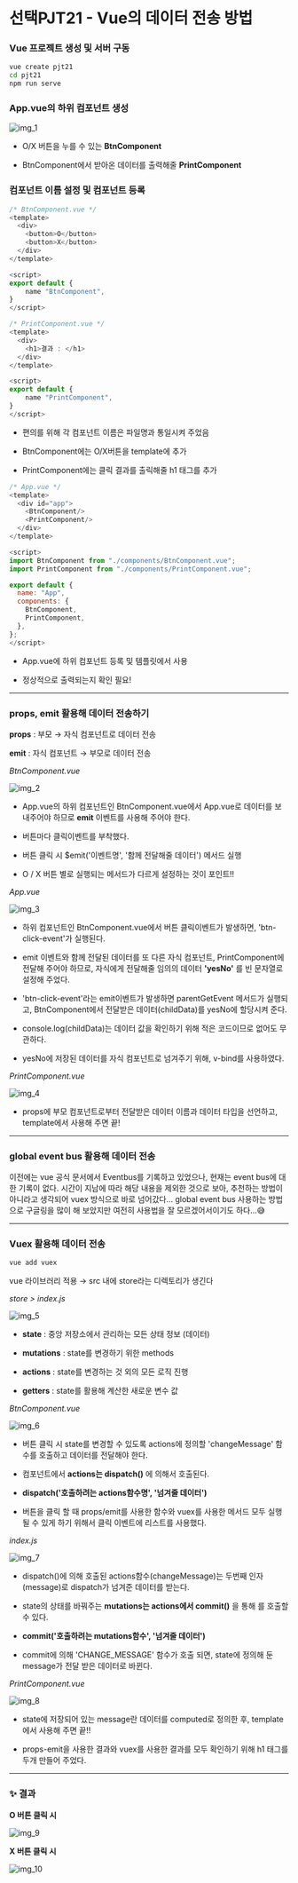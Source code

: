 # 선택PJT21 - Vue의 데이터 전송 방법

### Vue 프로젝트 생성 및 서버 구동

```bash
vue create pjt21
cd pjt21
npm run serve
```

### App.vue의 하위 컴포넌트 생성

![img_1](./pjt21_1.PNG)

* O/X 버튼을 누를 수 있는 **BtnComponent**

* BtnComponent에서 받아온 데이터를 출력해줄 **PrintComponent**

### 컴포넌트 이름 설정 및 컴포넌트 등록

```javascript
/* BtnComponent.vue */
<template>
  <div>
    <button>O</button>
    <button>X</button>
  </div>
</template>

<script>
export default {
    name "BtnComponent",
}
</script>
```

```javascript
/* PrintComponent.vue */
<template>
  <div>
    <h1>결과 : </h1>
  </div>
</template>

<script>
export default {
    name "PrintComponent",
}
</script>
```

* 편의를 위해 각 컴포넌트 이름은 파일명과 통일시켜 주었음

* BtnComponent에는 O/X버튼을 template에 추가

* PrintComponent에는 클릭 결과를 출릭해줄 h1 태그를 추가

```javascript
/* App.vue */
<template>
  <div id="app">
    <BtnComponent/>
    <PrintComponent/>
  </div>
</template>

<script>
import BtnComponent from "./components/BtnComponent.vue";
import PrintComponent from "./components/PrintComponent.vue";

export default {
  name: "App",
  components: {
    BtnComponent,
    PrintComponent,
  },
};
</script>
```

* App.vue에 하위 컴포넌트 등록 및 템플릿에서 사용

* 정상적으로 출력되는지 확인 필요!

-------

### props, emit 활용해 데이터 전송하기

**props**  : 부모 → 자식 컴포넌트로 데이터 전송

**emit** : 자식 컴포넌트 → 부모로 데이터 전송

*BtnComponent.vue*

![img_2](./pjt21_2.PNG)

* App.vue의 하위 컴포넌트인 BtnComponent.vue에서 App.vue로 
  데이터를 보내주어야 하므로 **emit** 이벤트를 사용해 주어야 한다.

* 버튼마다 클릭이벤트를 부착했다.

* 버튼 클릭 시 $emit('이벤트명', '함께 전달해줄 데이터') 메서드 실행

* O / X 버튼 별로 실행되는 메서드가 다르게 설정하는 것이 포인트!!

*App.vue*

![img_3](./pjt21_3.PNG)

* 하위 컴포넌트인 BtnComponent.vue에서 버튼 클릭이벤트가 발생하면, 'btn-click-event'가 실행된다.

* emit 이벤트와 함께 전달된 데이터를 또 다른 자식 컴포넌트, PrintComponent에 전달해 주어야 하므로, 자식에게 전달해줄 임의의 데이터 **'yesNo'** 를 빈 문자열로 설정해 주었다.

* 'btn-click-event'라는 emit이벤트가 발생하면 parentGetEvent 메서드가 실행되고, BtnComponent에서 전달받은 데이터(childData)를 yesNo에 할당시켜 준다. 

* console.log(childData)는 데이터 값을 확인하기 위해 적은 코드이므로 없어도 무관하다.

* yesNo에 저장된 데이터를 자식 컴포넌트로 넘겨주기 위해, v-bind를 사용하였다.

*PrintComponent.vue*

![img_4](./pjt21_4.PNG)

* props에 부모 컴포넌트로부터 전달받은 데이터 이름과 데이터 타입을 선언하고, template에서 사용해 주면 끝!

----

### global event bus 활용해 데이터 전송

이전에는 vue 공식 문서에서 Eventbus를 기록하고 있었으나, 현재는 event bus에 대한 기록이 없다. 시간이 지남에 따라 해당 내용을 제외한 것으로 보아, 추천하는 방법이 아니라고 생각되어 vuex 방식으로 바로 넘어갔다... global event bus 사용하는 방법으로 구글링을 많이 해 보았지만 여전히 사용법을 잘 모르겠어서이기도 하다...😅

-----------

### Vuex 활용해 데이터 전송

```bash
vue add vuex
```

vue 라이브러리 적용 → src 내에 store라는 디렉토리가 생긴다

*store > index.js*

![img_5](./pjt21_5.PNG)

* **state** : 중앙 저장소에서 관리하는 모든 상태 정보 (데이터)

* **mutations** : state를 변경하기 위한 methods

* **actions** : state를 변경하는 것 외의 모든 로직 진행

* **getters** : state를 활용해 계산한 새로운 변수 값

*BtnComponent.vue*

![img_6](./pjt21_6.PNG)

* 버튼 클릭 시 state를 변경할 수 있도록 actions에 정의할 'changeMessage' 함수를 호출하고 데이터를 전달해야 한다.

* 컴포넌트에서 **actions는 dispatch()** 에 의해서 호출된다.

* **dispatch('호출하려는 actions함수명', '넘겨줄 데이터')**

* 버튼을 클릭 할 때 props/emit를 사용한 함수와 vuex를 사용한 메서드 모두 실행 될 수 있게 하기 위해서 클릭 이벤트에 리스트를 사용했다.

*index.js*

![img_7](./pjt21_7.PNG)

* dispatch()에 의해 호출된 actions함수(changeMessage)는 두번째 인자(message)로 dispatch가 넘겨준 데이터를 받는다.

* state의 상태를 바꿔주는 **mutations는 actions에서 commit()** 을 통해 를 호출할 수 있다. 

* **commit('호출하려는 mutations함수', '넘겨줄 데이터')**

* commit에 의해 'CHANGE_MESSAGE' 함수가 호출 되면, state에 정의해 둔 message가 전달 받은 데이터로 바뀐다.

*PrintComponent.vue*

![img_8](./pjt21_8.PNG)

* state에 저장되어 있는 message란 데이터를 computed로 정의한 후, template에서 사용해 주면 끝!!

* props-emit을 사용한 결과와 vuex를 사용한 결과를 모두 확인하기 위해 h1 태그를 두개 만들어 주었다.

-----

### ✨ 결과

**O 버튼 클릭 시**

![img_9](./pjt21_9.PNG)

**X 버튼 클릭 시**

![img_10](./pjt21_10.PNG)
